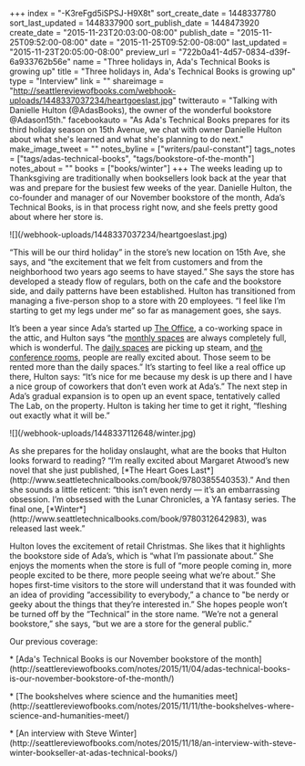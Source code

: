 +++
index = "-K3reFgd5iSPSJ-H9X8t"
sort_create_date = 1448337780
sort_last_updated = 1448337900
sort_publish_date = 1448473920
create_date = "2015-11-23T20:03:00-08:00"
publish_date = "2015-11-25T09:52:00-08:00"
date = "2015-11-25T09:52:00-08:00"
last_updated = "2015-11-23T20:05:00-08:00"
preview_url = "722b0a41-4d57-0834-d39f-6a933762b56e"
name = "Three holidays in, Ada's Technical Books is growing up"
title = "Three holidays in, Ada's Technical Books is growing up"
type = "Interview"
link = ""
shareimage = "http://seattlereviewofbooks.com/webhook-uploads/1448337037234/heartgoeslast.jpg"
twitterauto = "Talking with Danielle Hulton (@AdasBooks), the owner of the wonderful bookstore @Adason15th."
facebookauto = "As Ada's Technical Books prepares for its third holiday season on 15th Avenue, we chat with owner Danielle Hulton about what she's learned and what she's planning to do next."
make_image_tweet = ""
notes_byline = ["writers/paul-constant"]
tags_notes = ["tags/adas-technical-books", "tags/bookstore-of-the-month"]
notes_about = ""
books = ["books/winter"]
+++
The weeks leading up to Thanksgiving are traditionally when booksellers look back at the year that was and prepare for the busiest few weeks of the year. Danielle Hulton, the co-founder and manager of our November bookstore of the month, Ada’s Technical Books, is in that process right now, and she feels pretty good about where her store is. 

<p class="image-left">![](/webhook-uploads/1448337037234/heartgoeslast.jpg)</p>“This will be our third holiday” in the store’s new location on 15th Ave, she says, and “the excitement that we felt from customers and from the neighborhood two years ago seems to have stayed.” She says the store has developed a steady flow of regulars, both on the cafe and the bookstore side, and daily patterns have been established.  Hulton has transitioned from managing a five-person shop to a store with 20 employees. “I feel like I’m starting to get my legs under me“ so far as management goes, she says.

It’s been a year since Ada’s started up [The Office](http://theoffice.adasbooks.com), a co-working space in the attic, and Hulton says “the [monthly spaces](http://theoffice.adasbooks.com/monthly-spaces/) are always completely full, which is wonderful. The [daily spaces](http://theoffice.adasbooks.com/daily-spaces/) are picking up steam, and [the conference rooms](http://theoffice.adasbooks.com/meetings/), people are really excited about. Those seem to be rented more than the daily spaces.” It’s starting to feel like a real office up there, Hulton says: “It’s nice for me because my desk is up there and I have a nice group of coworkers that don’t even work at Ada’s.” The next step in Ada’s gradual expansion is to open up an event space, tentatively called The Lab, on the property. Hulton is taking her time to get it right, “fleshing out exactly what it will be.”

<p class="image-left">![](/webhook-uploads/1448337112648/winter.jpg)</p>As she prepares for the holiday onslaught, what are the books that Hulton looks forward to reading?  “I’m really excited about Margaret Atwood’s new novel that she just published, [*The Heart Goes Last*](http://www.seattletechnicalbooks.com/book/9780385540353).” And then she sounds a little reticent: “this isn’t even nerdy — it’s an embarrassing obsession. I’m obsessed with the Lunar Chronicles, a YA fantasy series. The final one, [*Winter*](http://www.seattletechnicalbooks.com/book/9780312642983), was released last week.”

Hulton loves the excitement of retail Christmas. She likes that it highlights the bookstore side of Ada’s, which is “what I’m passionate about.” She enjoys the moments when the store is full of “more people coming in, more people excited to be there, more people seeing what we’re about.” She hopes first-time visitors to the store will understand that it was founded with an idea of providing “accessibility to everybody,” a chance to "be nerdy or geeky about the things that they’re interested in.” She hopes people won’t be turned off by the “Technical” in the store name. “We’re not a general bookstore,” she says, “but we are a store for the general public.”

<p class="footer">Our previous coverage:

<p>* [Ada's Technical Books is our November bookstore of the month](http://seattlereviewofbooks.com/notes/2015/11/04/adas-technical-books-is-our-november-bookstore-of-the-month/)</p>

<p>* [The bookshelves where science and the humanities meet](http://seattlereviewofbooks.com/notes/2015/11/11/the-bookshelves-where-science-and-humanities-meet/)</p>

<p>* [An interview with Steve Winter](http://seattlereviewofbooks.com/notes/2015/11/18/an-interview-with-steve-winter-bookseller-at-adas-technical-books/)</p></p>